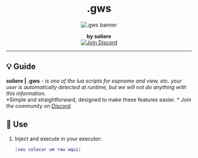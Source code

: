 <h1 align="center">.gws</h1>

<p align="center">
  <img src="https://imgur.com/rU1HyW5.png" alt=".gws banner" />
</p>

<p align="center">
  <b>by soliere</b><br />
  <a href="https://discord.gg/RrwRcvgFE8">
    <img src="https://img.shields.io/badge/Discord-Join-blue?style=flat-square&logo=discord" alt="Join Discord" />
  </a>
</p>

---

## 💡 __Guide__

**soliere | .gws** - *is one of the lua scripts for espname and view, etc.*
*your user is automatically detected at runtime, but we will not do anything with this information.*  
*Simple and straightforward, designed to make these features easier.  *
*Join the community on [Discord](https://discord.gg/RrwRcvgFE8).*

## 🚀 __Use__

1. Inject and execute in your executor:
   ```lua
   (vou colocar um raw aqui)
